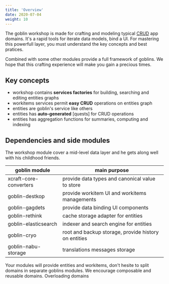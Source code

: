 ```yaml
---
title: 'Overview'
date: 2020-07-04
weight: 10
---
```


The goblin workshop is made for crafting and modeling typical [CRUD][1] app
domains. It's a rapid tools for iterate data models, bind a UI. For mastering
this powerfull layer, you must understand the key concepts and best pratices.

Combined with some other modules provide a full framework of goblins. We hope
that this crafting experience will make you gain a precious times.

## Key concepts

- workshop contains **services factories** for building, searching and editing
  entities graphs
- workitems services permit **easy CRUD** operations on entities graph
- entities are goblin's service like others
- entities has **auto-generated** [quests] for CRUD operations
- entities has aggregation functions for summaries, computing and indexing

## Dependencies and side modules

The workshop module cover a mid-level data layer and he gets along well with his
childhood friends.

| goblin module          | main purpose                                         |
| ---------------------- | ---------------------------------------------------- |
| xcraft-core-converters | provide data types and canonical value to store      |
| goblin-destkop         | provide workitem UI and workitems managements        |
| goblin-gagdets         | provide data binding UI components                   |
| goblin-rethink         | cache storage adapter for entities                   |
| goblin-elasticsearch   | indexer and search engine for entities               |
| goblin-cryo            | root and backup storage, provide history on entities |
| goblin-nabu-storage    | translations messages storage                        |

Your modules will provide entities and workitems, don't hesite to split domains
in separate goblins modules. We encourage composable and reusable domains.
Overloading domains

[1]: https://en.wikipedia.org/wiki/Create,_read,_update_and_delete
